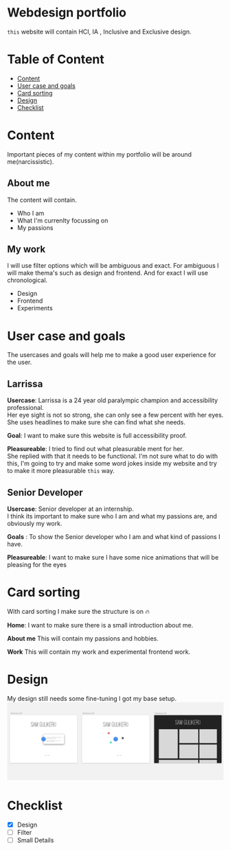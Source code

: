 # Webdesign portfolio
`this` website will contain HCI, IA , Inclusive and Exclusive design.

# Table of Content
- [Content](#content)
- [User case and goals](#user-case-and-goals)
- [Card sorting](#card-sorting)
- [Design](#design)
- [Checklist](#checklist)


# Content
Important pieces of my content within my portfolio will be around me(narcissistic).

## About me
The content will contain.
- Who I am
- What I'm currenlty focussing on
- My passions

## My work
I will use filter options which will be ambiguous and exact. For ambiguous I will make thema's such as design and frontend. And for exact I will use chronological.

- Design
- Frontend
- Experiments

# User case and goals
The usercases and goals will help me to make a good user experience for the user.
## Larrissa
**Usercase**: Larrissa is a 24 year old paralympic champion and accessibility professional.  
Her eye sight is not so strong, she can only see a few percent with her eyes.  
She uses headlines to make sure she can find what she needs.

**Goal**: I want to make sure this website is full accessibility proof.

**Pleasureable**: I tried to find out what pleasurable ment for her.  
She replied with that it needs to be functional. I'm not sure  what to do with this, I'm going to try and make some  word jokes inside my website and try to make it more pleasurable `this` way.

## Senior Developer
**Usercase**: Senior developer at an internship.  
I think its important to make sure who I am and what my  passions are, and obviously my work.

**Goals** : To show the Senior developer who I am and what kind of passions I have.

**Pleasureable**: I want to make sure I have some nice animations that will be pleasing for the eyes

# Card sorting
With card sorting I make sure the structure is on :fire:

**Home**:
I want to make sure there is a small introduction about me.

**About me** This will contain my passions and hobbies.

**Work** This will contain my work and experimental frontend work.

# Design
My design still needs some fine-tuning
I got my base setup.
![design](design.png)

# Checklist
- [x] Design
- [ ] Filter
- [ ] Small Details
